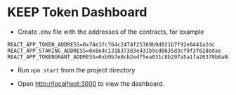 # KEEP Token Dashboard

* Create .env file with the addresses of the contracts, for example

```
REACT_APP_TOKEN_ADDRESS=0x74e3fc764c2474f25369b9d021b7f92e8441a2dc
REACT_APP_STAKING_ADDRESS=0x8e4c131b37383e431b9cd0635d3cf9f3f628edae
REACT_APP_TOKENGRANT_ADDRESS=0xb9b7e0cb2edf5ea031c8b297a5a1fa20379b6a0a
```

* Run `npm start` from the project directory

* Open [http://localhost:3000](http://localhost:3000) to view the dashboard.
